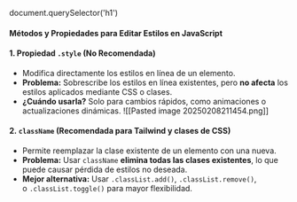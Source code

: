 document.querySelector('h1')


#### **Métodos y Propiedades para Editar Estilos en JavaScript**

#### **1. Propiedad** `.style` **(No Recomendada)**

- Modifica directamente los estilos en línea de un elemento.
- **Problema:** Sobrescribe los estilos en línea existentes, pero **no afecta** los estilos aplicados mediante CSS o clases.
- **¿Cuándo usarla?** Solo para cambios rápidos, como animaciones o actualizaciones dinámicas.
![[Pasted image 20250208211454.png]]
#### **2.** `className` **(Recomendada para Tailwind y clases de CSS)**

- Permite reemplazar la clase existente de un elemento con una nueva.
- **Problema:** Usar `className` **elimina todas las clases existentes**, lo que puede causar pérdida de estilos no deseada.
- **Mejor alternativa:** Usar `.classList.add()`, `.classList.remove()`, o `.classList.toggle()` para mayor flexibilidad.